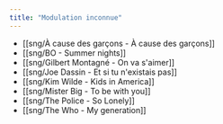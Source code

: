 ```yaml
---
title: "Modulation inconnue"
---
```


- [[sng/À cause des garçons - À cause des garçons]]
- [[sng/BO - Summer nights]]
- [[sng/Gilbert Montagné - On va s'aimer]]
- [[sng/Joe Dassin - Et si tu n'existais pas]]
- [[sng/Kim Wilde - Kids in America]]
- [[sng/Mister Big - To be with you]]
- [[sng/The Police - So Lonely]]
- [[sng/The Who - My generation]]
